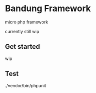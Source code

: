 # Bandung Framework

micro php framework

currently still wip

## Get started

wip

## Test

./vendor/bin/phpunit